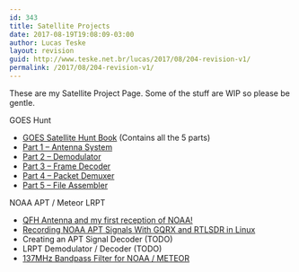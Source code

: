 ```yaml
---
id: 343
title: Satellite Projects
date: 2017-08-19T19:08:09-03:00
author: Lucas Teske
layout: revision
guid: http://www.teske.net.br/lucas/2017/08/204-revision-v1/
permalink: /2017/08/204-revision-v1/
---
```

These are my Satellite Project Page. Some of the stuff are WIP so please be gentle.

GOES Hunt

  * [GOES Satellite Hunt Book](https://www.gitbook.com/book/racerxdl/goes-satellite-hunt/) (Contains all the 5 parts)
  * [Part 1 – Antenna System](https://www.teske.net.br/lucas/2016/10/goes-satellite-hunt-part-1-antenna-system/)
  * [Part 2 &#8211; Demodulator](https://www.teske.net.br/lucas/2016/10/goes-satellite-hunt-part-2-demodulator/)
  * [Part 3 – Frame Decoder](https://www.teske.net.br/lucas/2016/11/goes-satellite-hunt-part-3-frame-decoder/)
  * [Part 4 &#8211; Packet Demuxer](https://www.teske.net.br/lucas/2016/11/goes-satellite-hunt-part-4-packet-demuxer)
  * [Part 5 &#8211; File Assembler](https://www.teske.net.br/lucas/2016/11/goes-satellite-hunt-part-5-file-assembler/)

NOAA APT / Meteor LRPT

  * [QFH Antenna and my first reception of NOAA!](https://www.teske.net.br/lucas/2016/01/qfh-antenna-and-my-first-reception-of-noaa/)
  * [Recording NOAA APT Signals With GQRX and RTLSDR in Linux](https://www.teske.net.br/lucas/2016/02/recording-noaa-apt-signals-with-gqrx-and-rtl-sdr-on-linux/)
  * Creating an APT Signal Decoder (TODO)
  * LRPT Demodulator / Decoder (TODO)
  * [137MHz Bandpass Filter for NOAA / METEOR](https://www.teske.net.br/lucas/2016/11/137mhz-bandpass-filter-for-noaa-meteor-satellites/)